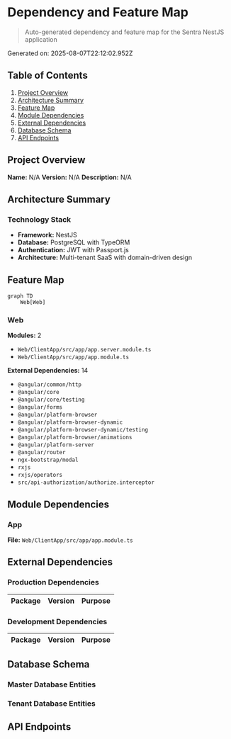 # Dependency and Feature Map

> Auto-generated dependency and feature map for the Sentra NestJS application

Generated on: 2025-08-07T22:12:02.952Z

## Table of Contents

1. [Project Overview](#project-overview)
2. [Architecture Summary](#architecture-summary)
3. [Feature Map](#feature-map)
4. [Module Dependencies](#module-dependencies)
5. [External Dependencies](#external-dependencies)
6. [Database Schema](#database-schema)
7. [API Endpoints](#api-endpoints)

## Project Overview

**Name:** N/A
**Version:** N/A
**Description:** N/A

## Architecture Summary

### Technology Stack

- **Framework:** NestJS
- **Database:** PostgreSQL with TypeORM
- **Authentication:** JWT with Passport.js
- **Architecture:** Multi-tenant SaaS with domain-driven design

## Feature Map

```mermaid
graph TD
    Web[Web]
```

### Web

**Modules:** 2
- `Web/ClientApp/src/app/app.server.module.ts`
- `Web/ClientApp/src/app/app.module.ts`

**External Dependencies:** 14
- `@angular/common/http`
- `@angular/core`
- `@angular/core/testing`
- `@angular/forms`
- `@angular/platform-browser`
- `@angular/platform-browser-dynamic`
- `@angular/platform-browser-dynamic/testing`
- `@angular/platform-browser/animations`
- `@angular/platform-server`
- `@angular/router`
- `ngx-bootstrap/modal`
- `rxjs`
- `rxjs/operators`
- `src/api-authorization/authorize.interceptor`

## Module Dependencies

### App

**File:** `Web/ClientApp/src/app/app.module.ts`

## External Dependencies

### Production Dependencies

| Package | Version | Purpose |
|---------|---------|---------|

### Development Dependencies

| Package | Version | Purpose |
|---------|---------|---------|

## Database Schema

### Master Database Entities


### Tenant Database Entities


## API Endpoints
